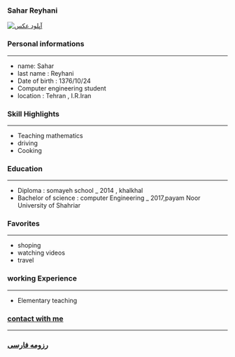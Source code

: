
### Sahar Reyhani
<a href="https://uupload.ir/view/oejc_photo.jpg" target="_blank"><img src="https://uupload.ir/files/oejc_photo_thumb.jpg" border="0" alt="آپلود عکس" /></a>

### Personal informations

---
+ name: Sahar
+ last name : Reyhani
+ Date of birth : 1376/10/24
+ Computer engineering student
+ location : Tehran , I.R.Iran


### Skill Highlights

---
+ Teaching mathematics
+ driving
+ Cooking

### Education

---
+ Diploma : somayeh school
_ 2014 , khalkhal
+ Bachelor of science : computer Engineering
_ 2017,payam Noor University of Shahriar

### Favorites

---
+ shoping
+ watching videos
+ travel 

### working Experience

---
+ Elementary teaching 

### [contact with me](saharreyhaniiii@gmail.com)


--- 
### [رزومه فارسی](resume-fa.md)
